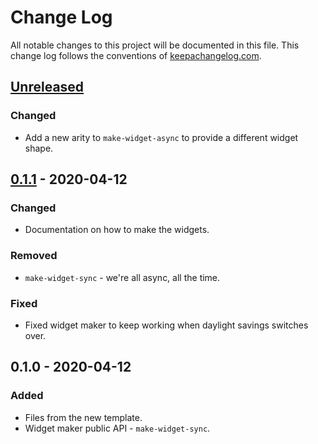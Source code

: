 # Change Log
All notable changes to this project will be documented in this file. This change log follows the conventions of [keepachangelog.com](http://keepachangelog.com/).

## [Unreleased]
### Changed
- Add a new arity to `make-widget-async` to provide a different widget shape.

## [0.1.1] - 2020-04-12
### Changed
- Documentation on how to make the widgets.

### Removed
- `make-widget-sync` - we're all async, all the time.

### Fixed
- Fixed widget maker to keep working when daylight savings switches over.

## 0.1.0 - 2020-04-12
### Added
- Files from the new template.
- Widget maker public API - `make-widget-sync`.

[Unreleased]: https://github.com/your-name/github-search/compare/0.1.1...HEAD
[0.1.1]: https://github.com/your-name/github-search/compare/0.1.0...0.1.1
